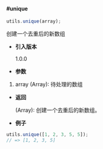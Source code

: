 #### #unique

```javascript
utils.unique(array);
```

创建一个去重后的新数组

- **引入版本**

    1.0.0

- **参数**

1. array (Array): 待处理的数组

- **返回**

    (Array): 创建一个去重后的新数组。

- **例子**

```javascript
utils.unique([1, 2, 3, 5, 5]);
// => [1, 2, 3, 5]
```
